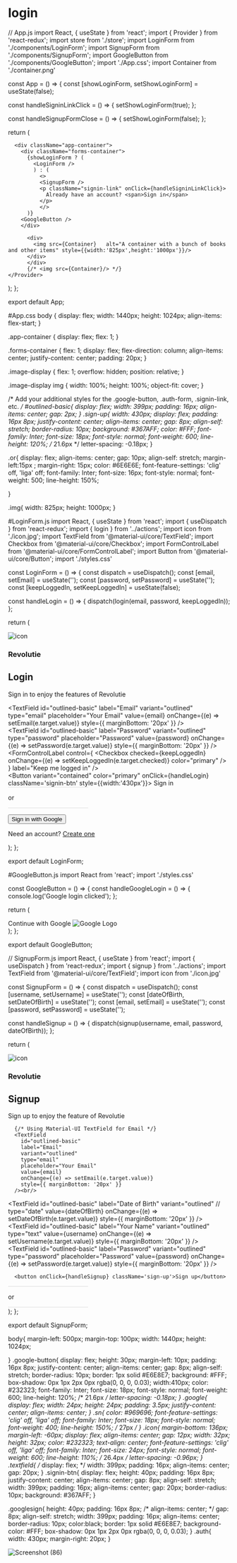 # login

// App.js
import React, { useState } from 'react';
import { Provider } from 'react-redux';
import store from './store';
import LoginForm from './components/LoginForm';
import SignupForm from './components/SignupForm';
import GoogleButton from './components/GoogleButton';
import './App.css';
import Container from './container.png'

const App = () => {
  const [showLoginForm, setShowLoginForm] = useState(false);

  const handleSigninLinkClick = () => {
    setShowLoginForm(true);
  };

  const handleSignupFormClose = () => {
    setShowLoginForm(false);
  };

  return (
    <Provider store={store}>
        
      <div className="app-container">
        <div className="forms-container">
          {showLoginForm ? (
            <LoginForm />
            ) : (
              <>
              <SignupForm />
              <p className="signin-link" onClick={handleSigninLinkClick}>
                Already have an account? <span>Sign in</span>
              </p>
              </>
          )}
        <GoogleButton />         
        </div>
        
          <div>
            <img src={Container}   alt="A container with a bunch of books and other items" style={{width:'825px',height:'1000px'}}/>
          </div>
          </div>
          {/* <img src={Container}/> */}
    </Provider>
  );
};

export default App;

#App.css
body {
  display: flex;
  width: 1440px;
  height: 1024px;
  align-items: flex-start;
}

.app-container {
  display: flex;
  flex: 1;
}

.forms-container {
  flex: 1;
  display: flex;
  flex-direction: column;
  align-items: center;
  justify-content: center;
  padding: 20px;
}

.image-display {
  flex: 1;
  overflow: hidden;
  position: relative;
}

.image-display img {
  width: 100%;
  height: 100%;
  object-fit: cover;
}

/* Add your additional styles for the .google-button, .auth-form, .signin-link, etc. */
#outlined-basic{
  display: flex;
width: 399px;
padding: 16px;
align-items: center;
gap: 2px;
}
.sign-up{
  width: 430px;
  display: flex;
  padding: 16px 8px;
  justify-content: center;
  align-items: center;
  gap: 8px;
  align-self: stretch;
border-radius: 10px;
background: #367AFF;
color: #FFF;
font-family: Inter;
font-size: 18px;
font-style: normal;
font-weight: 600;
line-height: 120%; /* 21.6px */
letter-spacing: -0.18px;
}


.or{
  display: flex;
align-items: center;
gap: 10px;
align-self: stretch;
margin-left:15px ;
margin-right: 15px;
color: #6E6E6E;
font-feature-settings: 'clig' off, 'liga' off;
font-family: Inter;
font-size: 16px;
font-style: normal;
font-weight: 500;
line-height: 150%; 


}


.img{
  width: 825px;
  height: 1000px;
}



#LoginForm.js
import React, { useState } from 'react';
import { useDispatch } from 'react-redux';
import { login } from '../actions';
import icon from './icon.jpg';
import TextField from '@material-ui/core/TextField';
import Checkbox from '@material-ui/core/Checkbox';
import FormControlLabel from '@material-ui/core/FormControlLabel';
import Button from '@material-ui/core/Button';
import './styles.css'

const LoginForm = () => {
  const dispatch = useDispatch();
  const [email, setEmail] = useState('');
  const [password, setPassword] = useState('');
  const [keepLoggedIn, setKeepLoggedIn] = useState(false);

  const handleLogin = () => {
    dispatch(login(email, password, keepLoggedIn));
  };

  return (
    <div className="auth">
      <div className="icon">
        <img src={icon} alt="icon" />
        <h3>Revolutie</h3>
      </div>
      <h2 className="up">Login</h2>
      <p className="sn">Sign in to enjoy the features of Revolutie</p>
      <div className="textfield">
        <TextField
          id="outlined-basic"
          label="Email"
          variant="outlined"
          type="email"
          placeholder="Your Email"
          value={email}
          onChange={(e) => setEmail(e.target.value)}
          style={{ marginBottom: '20px' }}
        />
        <br />
        <TextField
          id="outlined-basic"
          label="Password"
          variant="outlined"
          type="password"
          placeholder="Password"
          value={password}
          onChange={(e) => setPassword(e.target.value)}
          style={{ marginBottom: '20px' }}
        />
        <br />
        <FormControlLabel
          control={
            <Checkbox
              checked={keepLoggedIn}
              onChange={(e) => setKeepLoggedIn(e.target.checked)}
              color="primary"
            />
          }
          label="Keep me logged in"
        />
        <br />
        <Button variant="contained" color="primary" onClick={handleLogin} className='signin-btn' style={{width:'430px'}}>
          Sign in
        </Button>
        <br />
        <div className='or'><svg xmlns="http://www.w3.org/2000/svg" width="182" height="2" viewBox="0 0 182 2" fill="none">
  <path d="M181.5 1H0" stroke="#D9D9D9"/>
</svg>
     <p className='txt'>or</p>
     <svg xmlns="http://www.w3.org/2000/svg" width="182" height="2" viewBox="0 0 182 2" fill="none">
  <path d="M181.5 1H0" stroke="#D9D9D9"/>
</svg>
</div>
        <Button variant="contained" color="secondary" className='googlesign' style={{color:'black',background:'white',width:'430px'}}>
          Sign in with Google
        </Button>
        <br />
        <p style={{textAlign:'center',marginTop:'32px'}}>
          Need an account? <a href="/signup">Create one</a>
        </p>
      </div>
    </div>
  );
};

export default LoginForm;


#GoogleButton.js
import React from 'react';
import './styles.css'

const GoogleButton = () => {
  const handleGoogleLogin = () => {
    console.log('Google login clicked');
  };

  return (
    <div className="google-button" onClick={handleGoogleLogin}>
      Continue with Google
      <img
        src="https://img.icons8.com/color/48/000000/google-logo.png"
        alt="Google Logo" className='google'
      />
    </div>
  );
};

export default GoogleButton;



// SignupForm.js
import React, { useState } from 'react';
import { useDispatch } from 'react-redux';
import { signup } from '../actions';
import TextField from '@material-ui/core/TextField';
import icon from './icon.jpg'


const SignupForm = () => {
  const dispatch = useDispatch();
  const [username, setUsername] = useState('');
  const [dateOfBirth, setDateOfBirth] = useState('');
  const [email, setEmail] = useState('');
  const [password, setPassword] = useState('');

  const handleSignup = () => {
    dispatch(signup(username, email, password, dateOfBirth));
  };

  return (
    <div className="auth-form">
     <div className="icon">
        <img src={icon} alt="icon" />
        <h3>Revolutie</h3>
      </div>
      <h2 className='up'>Signup</h2>
      <p className='sn'>Sign up to enjoy the feature of Revolutie</p>

      {/* Using Material-UI TextField for Email */}
      <TextField
        id="outlined-basic"
        label="Email"
        variant="outlined"
        type="email"
        placeholder="Your Email"
        value={email}
        onChange={(e) => setEmail(e.target.value)}
        style={{ marginBottom: '20px' }}
      /><br/>

<TextField
        id="outlined-basic"
        label="Date of Birth"
        variant="outlined"
        // type="date"
        value={dateOfBirth}
        onChange={(e) => setDateOfBirth(e.target.value)}
        style={{ marginBottom: '20px' }}
      />
      <br/>
  <TextField
        id="outlined-basic"
        label="Your Name"
        variant="outlined"
        type="text"
        value={username}
        onChange={(e) => setUsername(e.target.value)}
        style={{ marginBottom: '20px' }}
      />
<br/>
<TextField 
        id="outlined-basic"
        label="Password"
        variant="outlined"
        type="password"
        placeholder="Password"
        value={password}
        onChange={(e) => setPassword(e.target.value)}
        style={{ marginBottom: '20px' }}
        /> 
<br/>
      
        
      <button onClick={handleSignup} className='sign-up'>Sign up</button>
<div className='or'><svg xmlns="http://www.w3.org/2000/svg" width="182" height="2" viewBox="0 0 182 2" fill="none">
  <path d="M181.5 1H0" stroke="#D9D9D9"/>
</svg>
     <p className='txt'>or</p>
     <svg xmlns="http://www.w3.org/2000/svg" width="182" height="2" viewBox="0 0 182 2" fill="none">
  <path d="M181.5 1H0" stroke="#D9D9D9"/>
</svg>
</div>
    </div>
  );
};

export default SignupForm;



body{
    margin-left: 500px;
    margin-top: 100px;
    width: 1440px;
    height: 1024px;

}
.google-button{
    display: flex;
height: 30px;
margin-left: 10px;
padding: 16px 8px;
justify-content: center;
align-items: center;
gap: 8px;
align-self: stretch;
border-radius: 10px;
border: 1px solid #E6E8E7;
background: #FFF;
box-shadow: 0px 1px 2px 0px rgba(0, 0, 0, 0.03);
width:410px;
color: #232323;
font-family: Inter;
font-size: 18px;
font-style: normal;
font-weight: 600;
line-height: 120%; /* 21.6px */
letter-spacing: -0.18px;
}
.google{
    display: flex;
width: 24px;
height: 24px;
padding: 3.5px;
justify-content: center;
align-items: center;
}
.sn{
    color: #969696;
font-feature-settings: 'clig' off, 'liga' off;
font-family: Inter;
font-size: 18px;
font-style: normal;
font-weight: 400;
line-height: 150%; /* 27px */
}
.icon{
    margin-bottom: 136px;
    margin-left: -60px;
    display: flex;
align-items: center;
gap: 12px;
width: 32px;
height: 32px;
color: #232323;
text-align: center;
font-feature-settings: 'clig' off, 'liga' off;
font-family: Inter;
font-size: 24px;
font-style: normal;
font-weight: 600;
line-height: 110%; /* 26.4px */
letter-spacing: -0.96px;
}
.textfield{
    /* display: flex; */
width: 399px;
padding: 16px;
align-items: center;
gap: 20px;
}
.signin-btn{
    display: flex;
    height: 40px;
padding: 16px 8px;
justify-content: center;
align-items: center;
gap: 8px;
align-self: stretch;
width: 399px;
padding: 16px;
align-items: center;
gap: 20px;
border-radius: 10px;
background: #367AFF;
}


.googlesign{
    height: 40px;
    padding: 16px 8px;
    /* align-items: center; */
    gap: 8px;
    align-self: stretch;
    width: 399px;
    padding: 16px;
    align-items: center;
    border-radius: 10px;
    color:black;
border: 1px solid #E6E8E7;
background-color: #FFF;
box-shadow: 0px 1px 2px 0px rgba(0, 0, 0, 0.03); 
}
.auth{
    width: 430px;
    margin-right: 20px;
}

![Screenshot (86)](https://github.com/md-umar1/login/assets/93832342/d38ef49f-3d2e-48a5-862b-1663e6c2a154)
